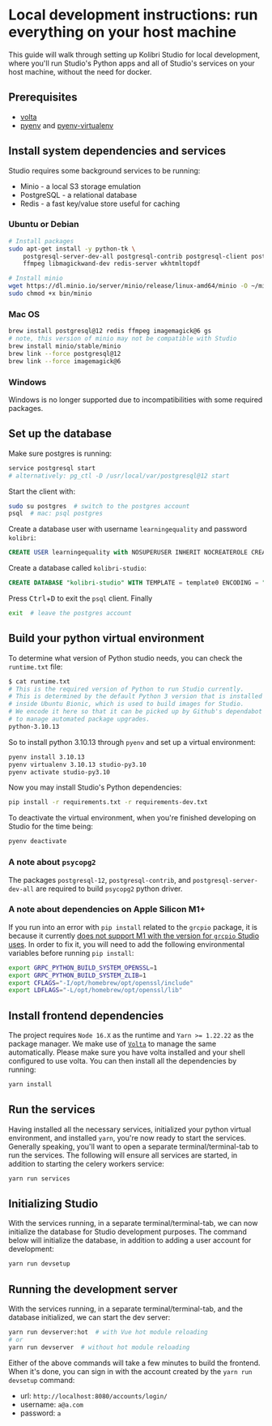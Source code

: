 # Local development instructions: run everything on your host machine

This guide will walk through setting up Kolibri Studio for local development, where you'll run Studio's Python apps and all of Studio's services on your host machine, without the need for docker.

## Prerequisites
- [volta](https://docs.volta.sh/guide/getting-started)
- [pyenv](https://kolibri-dev.readthedocs.io/en/develop/howtos/installing_pyenv.html) and [pyenv-virtualenv](https://github.com/pyenv/pyenv-virtualenv#installation)

## Install system dependencies and services
Studio requires some background services to be running:

* Minio - a local S3 storage emulation
* PostgreSQL - a relational database
* Redis - a fast key/value store useful for caching

### Ubuntu or Debian
```bash
# Install packages
sudo apt-get install -y python-tk \
    postgresql-server-dev-all postgresql-contrib postgresql-client postgresql-12 \
    ffmpeg libmagickwand-dev redis-server wkhtmltopdf

# Install minio
wget https://dl.minio.io/server/minio/release/linux-amd64/minio -O ~/minio
sudo chmod +x bin/minio
```

### Mac OS
```bash
brew install postgresql@12 redis ffmpeg imagemagick@6 gs
# note, this version of minio may not be compatible with Studio
brew install minio/stable/minio
brew link --force postgresql@12
brew link --force imagemagick@6
```

### Windows

Windows is no longer supported due to incompatibilities with some required packages.

## Set up the database

Make sure postgres is running:

```bash
service postgresql start
# alternatively: pg_ctl -D /usr/local/var/postgresql@12 start
```

Start the client with:

```bash
sudo su postgres  # switch to the postgres account
psql  # mac: psql postgres
```

Create a database user with username `learningequality` and password `kolibri`:

```sql
CREATE USER learningequality with NOSUPERUSER INHERIT NOCREATEROLE CREATEDB LOGIN NOREPLICATION NOBYPASSRLS PASSWORD 'kolibri';
  ```

Create a database called `kolibri-studio`:

```sql
CREATE DATABASE "kolibri-studio" WITH TEMPLATE = template0 ENCODING = "UTF8" OWNER = "learningequality";
```

Press <kbd>Ctrl</kbd>+<kbd>D</kbd> to exit the `psql` client. Finally

```bash
exit  # leave the postgres account
```


## Build your python virtual environment
To determine what version of Python studio needs, you can check the `runtime.txt` file:
```bash
$ cat runtime.txt
# This is the required version of Python to run Studio currently.
# This is determined by the default Python 3 version that is installed
# inside Ubuntu Bionic, which is used to build images for Studio.
# We encode it here so that it can be picked up by Github's dependabot
# to manage automated package upgrades.
python-3.10.13
```
So to install python 3.10.13 through `pyenv` and set up a virtual environment:
```bash
pyenv install 3.10.13
pyenv virtualenv 3.10.13 studio-py3.10
pyenv activate studio-py3.10
```
Now you may install Studio's Python dependencies:
```bash
pip install -r requirements.txt -r requirements-dev.txt
```
To deactivate the virtual environment, when you're finished developing on Studio for the time being:
```bash
pyenv deactivate
```

### A note about `psycopg2`
The packages `postgresql-12`, `postgresql-contrib`, and `postgresql-server-dev-all` are required to build `psycopg2` python driver.

### A note about dependencies on Apple Silicon M1+
If you run into an error with `pip install` related to the `grcpio` package, it is because it currently [does not support M1 with the version for `grcpio` Studio uses](https://github.com/grpc/grpc/issues/25082). In order to fix it, you will need to add the following environmental variables before running `pip install`:
```bash
export GRPC_PYTHON_BUILD_SYSTEM_OPENSSL=1
export GRPC_PYTHON_BUILD_SYSTEM_ZLIB=1
export CFLAGS="-I/opt/homebrew/opt/openssl/include"
export LDFLAGS="-L/opt/homebrew/opt/openssl/lib"
```

## Install frontend dependencies
The project requires `Node 16.X` as the runtime and `Yarn >= 1.22.22` as the package manager. We make use of [`Volta`](https://docs.volta.sh/guide/getting-started) to manage the same automatically. Please make sure you have volta installed and your shell configured to use volta. You can then install all the dependencies by running:
```bash
yarn install
```


## Run the services

Having installed all the necessary services, initialized your python virtual environment, and installed `yarn`, you're now ready to start the services. Generally speaking, you'll want to open a separate terminal/terminal-tab to run the services. The following will ensure all services are started, in addition to starting the celery workers service:
```bash
yarn run services
```

## Initializing Studio
With the services running, in a separate terminal/terminal-tab, we can now initialize the database for Studio development purposes. The command below will initialize the database, in addition to adding a user account for development:
```bash
yarn run devsetup
```

## Running the development server
With the services running, in a separate terminal/terminal-tab, and the database initialized, we can start the dev server:
```bash
yarn run devserver:hot  # with Vue hot module reloading
# or
yarn run devserver  # without hot module reloading
```

Either of the above commands will take a few minutes to build the frontend. When it's done, you can sign in with the account created by the `yarn run devsetup` command:
- url: `http://localhost:8080/accounts/login/`
- username: `a@a.com`
- password: `a`
